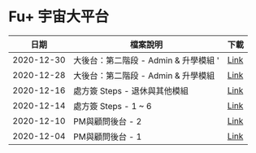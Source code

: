 # Fu+ 宇宙大平台
|  日期| 檔案說明 | 下載|
|--|--|--|
| 2020-12-30 | 大後台：第二階段 - Admin & 升學模組 ' | [Link](20201230-1.zip) |
| 2020-12-28 | 大後台：第二階段 - Admin & 升學模組 | [Link](20201228-1.zip) |
| 2020-12-16 | 處方簽 Steps - 退休與其他模組 | [Link](steps/20201216-1.zip) |
| 2020-12-14 | 處方簽 Steps - 1 ~ 6 | [Link](steps/20201214-1.zip) |
| 2020-12-10 | PM與顧問後台 - 2 | [Link](20201210-1.zip) |
| 2020-12-04 | PM與顧問後台 - 1 | [Link](20201204-1.zip) |
